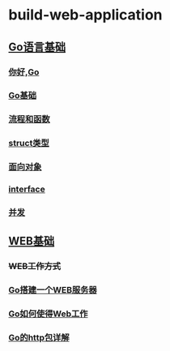 # build-web-application
## [Go语言基础](README.md)
### [你好,Go](你好,GO/README.md)
### [Go基础](Go基础/README.md)
### [流程和函数](流程和函数/README.md)
### [struct类型](struct类型/README.md)
### [面向对象](面向对象/README.md)
### [interface](interface/README.md)
### [并发](并发/README.md) 

## [WEB基础](README.md)
### ~~WEB工作方式~~
### [Go搭建一个WEB服务器](Go搭建一个WEB服务器/README.md)
### [Go如何使得Web工作](Go如何使得Web工作/README.md)
### [Go的http包详解](Go的http包详解/README.md)